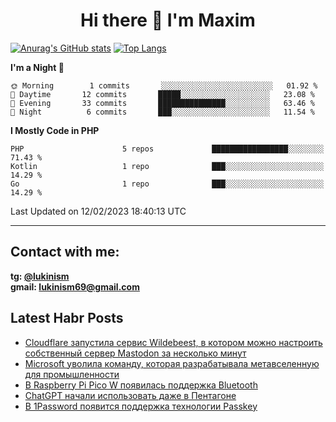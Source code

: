 ## <h1 align="center">Hi there 👋 I'm Maxim</h1>

[![Anurag's GitHub stats](https://github-readme-stats.vercel.app/api?username=lukinism)](https://github.com/anuraghazra/github-readme-stats) [![Top Langs](https://github-readme-stats.vercel.app/api/top-langs/?username=lukinism)](https://github.com/anuraghazra/github-readme-stats)

<!--START_SECTION:waka-->
**I'm a Night 🦉** 

```text
🌞 Morning        1 commits       ░░░░░░░░░░░░░░░░░░░░░░░░░   01.92 % 
🌆 Daytime       12 commits       █████░░░░░░░░░░░░░░░░░░░░   23.08 % 
🌃 Evening       33 commits       ███████████████░░░░░░░░░░   63.46 % 
🌙 Night          6 commits       ███░░░░░░░░░░░░░░░░░░░░░░   11.54 % 

```


**I Mostly Code in PHP** 

```text
PHP                      5 repos             █████████████████░░░░░░░░   71.43 % 
Kotlin                   1 repo              ███░░░░░░░░░░░░░░░░░░░░░░   14.29 % 
Go                       1 repo              ███░░░░░░░░░░░░░░░░░░░░░░   14.29 % 

```



 Last Updated on 12/02/2023 18:40:13 UTC
<!--END_SECTION:waka-->
___
## Contact with me:
**tg: [@lukinism](https://t.me/lukinism)  
gmail: lukinism69@gmail.com**

## Latest Habr Posts
<!-- BLOG-POST-LIST:START -->
- [Cloudflare запустила сервис Wildebeest, в котором можно настроить собственный сервер Mastodon за несколько минут](https://habr.com/ru/post/716570/)
- [Microsoft уволила команду, которая разрабатывала метавселенную для промышленности](https://habr.com/ru/post/716542/)
- [В Raspberry Pi Pico W появилась поддержка Bluetooth](https://habr.com/ru/post/716508/)
- [ChatGPT начали использовать даже в Пентагоне](https://habr.com/ru/post/716158/)
- [В 1Password появится поддержка технологии Passkey](https://habr.com/ru/post/716120/)
<!-- BLOG-POST-LIST:END -->
